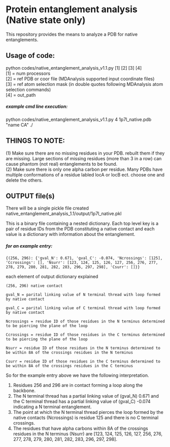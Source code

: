 # Protein entanglement analysis (Native state only)

This repository provides the means to analyze a PDB for native entanglements.

## Usage of code:  
python codes/native_entanglement_analysis_v1.1.py [1] [2] [3] [4]  
[1] = num processors  
[2] = ref PDB or coor file (MDAnalysis supported input coordinate files)  
[3] = ref atom selection mask (in double quotes following MDAnalysis atom selection commands)  
[4] = out_path  

##### example cmd line execution:  
python codes/native_entanglement_analysis_v1.1.py 4 1p7l_native.pdb "name CA" ./  

## THINGS TO NOTE:  
(1) Make sure there are no missing residues in your PDB. rebuilt them if they are missing. Large sections of missing residues (more than 3 in a row) can cause phantom (not real) entanglements to be found.  
(2) Make sure there is only one alpha carbon per residue. Many PDBs have multiple conformations of a residue labled locA or locB ect. choose one and delete the others.  

## OUTPUT file(s)  
There will be a single pickle file created native_entanglement_analysis_1.1/output/1p7l_native.pkl

This is a binary file containing a nested dictionary. Each top level key is a pair of residue IDs from the PDB constituting a native contact and each value is a dictionary with information about the entanglement.  
  
##### for an example entry:  
  
~~~
{(256, 296): {'gval_N': 0.671, 'gval_C': -0.074, 'Ncrossings': [125], 'Ccrossings': [], 'Nsurr': [123, 124, 125, 126, 127, 256, 276, 277, 278, 279, 280, 281, 282, 283, 296, 297, 298], 'Csurr': []}}  
~~~  
each element of output dictionary explained  
~~~
(256, 296) native contact 
~~~
~~~
gval_N = parital linking value of N terminal thread with loop formed by native contact
~~~
~~~
gval_C = parital linking value of C terminal thread with loop formed by native contact
~~~
~~~
Ncrossings = residue ID of those residues in the N terminus determined to be piercing the plane of the loop
~~~
~~~
Ccrossings = residue ID of those residues in the C terminus determined to be piercing the plane of the loop
~~~
~~~
Nsurr = residue ID of those residues in the N terminus determined to be within 8A of the crossings residues in the N terminus
~~~
~~~
Csurr = residue ID of those residues in the C terminus determined to be within 8A of the crossings residues in the C terminus
~~~
So for the example entry above we have the following interpretation.  
1. Residues 256 and 296 are in contact forming a loop along the backbone.  
2. The N terminal thread has a partial linking value of (gval_N) 0.671 and the C terminal thread has a partial linking value of (gval_C) -0.074 indicating a N terminal entanglement.  
3. The point at which the N terminal thread pierces the loop formed by the native contacts (Ncrossings) is residue 125 and there is no C terminal crossings.  
4. The residues that have alpha carbons within 8A of the crossings residues in the N terminus (Nsurr) are [123, 124, 125, 126, 127, 256, 276, 277, 278, 279, 280, 281, 282, 283, 296, 297, 298].  
